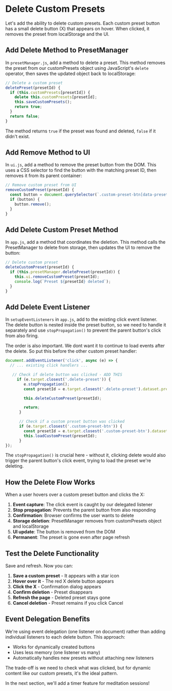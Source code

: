 # Delete Custom Presets

Let's add the ability to delete custom presets. Each custom preset button has a small delete button (X) that appears on hover. When clicked, it removes the preset from localStorage and the UI.

## Add Delete Method to PresetManager

In `presetManager.js`, add a method to delete a preset. This method removes the preset from our customPresets object using JavaScript's `delete` operator, then saves the updated object back to localStorage:

```js
// Delete a custom preset
deletePreset(presetId) {
  if (this.customPresets[presetId]) {
    delete this.customPresets[presetId];
    this.saveCustomPresets();
    return true;
  }
  return false;
}
```

The method returns `true` if the preset was found and deleted, `false` if it didn't exist.

## Add Remove Method to UI

In `ui.js`, add a method to remove the preset button from the DOM. This uses a CSS selector to find the button with the matching preset ID, then removes it from its parent container:

```js
// Remove custom preset from UI
removeCustomPreset(presetId) {
  const button = document.querySelector(`.custom-preset-btn[data-preset="${presetId}"]`);
  if (button) {
    button.remove();
  }
}
```

## Add Delete Custom Preset Method

In `app.js`, add a method that coordinates the deletion. This method calls the PresetManager to delete from storage, then updates the UI to remove the button:

```js
// Delete custom preset
deleteCustomPreset(presetId) {
  if (this.presetManager.deletePreset(presetId)) {
    this.ui.removeCustomPreset(presetId);
    console.log(`Preset ${presetId} deleted`);
  }
}
```

## Add Delete Event Listener

In `setupEventListeners` in `app.js`, add to the existing click event listener. The delete button is nested inside the preset button, so we need to handle it separately and use `stopPropagation()` to prevent the parent button's click from also firing.

The order is also important. We dont want it to continue to load events after the delete. So put this before the other custom preset handler:

```js
document.addEventListener('click', async (e) => {
  // ... existing click handlers ...

   // Check if delete button was clicked - ADD THIS
     if (e.target.closest('.delete-preset')) {
        e.stopPropagation();
        const presetId = e.target.closest('.delete-preset').dataset.preset;

        this.deleteCustomPreset(presetId);

        return;
      }

      // Check if a custom preset button was clicked 
      if (e.target.closest('.custom-preset-btn')) {
        const presetId = e.target.closest('.custom-preset-btn').dataset.preset;
        this.loadCustomPreset(presetId);
      }
});
```

The `stopPropagation()` is crucial here - without it, clicking delete would also trigger the parent button's click event, trying to load the preset we're deleting.

## How the Delete Flow Works

When a user hovers over a custom preset button and clicks the X:

1. **Event capture**: The click event is caught by our delegated listener
2. **Stop propagation**: Prevents the parent button from also responding
3. **Confirmation**: Browser confirms the user wants to delete
4. **Storage deletion**: PresetManager removes from customPresets object and localStorage
5. **UI update**: The button is removed from the DOM
6. **Permanent**: The preset is gone even after page refresh

## Test the Delete Functionality

Save and refresh. Now you can:

1. **Save a custom preset** - It appears with a star icon
2. **Hover over it** - The red X delete button appears
3. **Click the X** - Confirmation dialog appears
4. **Confirm deletion** - Preset disappears
5. **Refresh the page** - Deleted preset stays gone
6. **Cancel deletion** - Preset remains if you click Cancel

## Event Delegation Benefits

We're using event delegation (one listener on document) rather than adding individual listeners to each delete button. This approach:
- Works for dynamically created buttons
- Uses less memory (one listener vs many)
- Automatically handles new presets without attaching new listeners

The trade-off is we need to check what was clicked, but for dynamic content like our custom presets, it's the ideal pattern.

In the next section, we'll add a timer feature for meditation sessions!